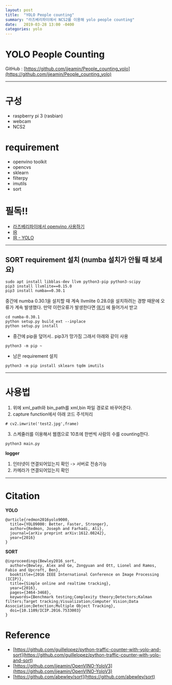 ```yaml
---
layout: post
title:  "YOLO People counting"
summary: "라즈베리파이에서 NCS2를 이용해 yolo people counting"
date:   2019-03-28 13:00 -0400
categories: yolo
---
```


# YOLO People Counting

GitHub : [https://github.com/jjeamin/People_counting_yolo](https://github.com/jjeamin/People_counting_yolo)

---

# 구성
- raspberry pi 3 (rasbian)
- webcam
- NCS2

# requirement
- openvino toolkit
- opencvs
- sklearn
- filterpy
- imutils
- sort

# 필독!!
- [라즈베리파이에서 openvino 사용하기](https://jjeamin.github.io/pi/2019/03/08/NCS2/)
- [IR](https://jjeamin.github.io/pi/2019/03/08/NCS2_IR/)
- [IR - YOLO](https://jjeamin.github.io/openvino/2019/03/30/yolo-openvino/)

---

## SORT requirement 설치 (numba 설치가 안될 때 보세요)

```
sudo apt install libblas-dev llvm python3-pip python3-scipy
pip3 install llvmlite==0.15.0
pip3 install numba==0.30.1
```

중간에 numba 0.30.1을 설치할 때 계속 llvmlite 0.28.0을 설치하려는 경향 때문에 오류가 계속 발생했다. 만약 이런오류가 발생한다면 [여기](https://pypi.org/project/numba/0.30.1/) 에 들어가서 받고

```
cd numba-0.30.1
python setup.py build_ext --inplace
python setup.py install
```

- 중간에 pip을 덮어서.. pip3가 망가짐 그래서 아래와 같이 사용

```
python3 -m pip ~
```

- 남은 requirement 설치

```
python3 -m pip install sklearn tqdm imutils
```

---

# 사용법

1. 위에 xml_path와 bin_path를 xml,bin 파일 경로로 바꾸어준다.
2. capture function에서 아래 코드 주석처리
```
# cv2.imwrite('test2.jpg',frame)
```
3. 스케쥴러를 이용해서 웹캠으로 10초에 한번씩 사람의 수를 counting한다.

```
python3 main.py
```

**logger**
1. 인터넷이 연결되어있는지 확인 -> 서버로 전송가능
2. 카메라가 연결되어있는지 확인

---

# Citation

**YOLO**

    @article{redmon2016yolo9000,
      title={YOLO9000: Better, Faster, Stronger},
      author={Redmon, Joseph and Farhadi, Ali},
      journal={arXiv preprint arXiv:1612.08242},
      year={2016}
    }

**SORT**

    @inproceedings{Bewley2016_sort,
      author={Bewley, Alex and Ge, Zongyuan and Ott, Lionel and Ramos, Fabio and Upcroft, Ben},
      booktitle={2016 IEEE International Conference on Image Processing (ICIP)},
      title={Simple online and realtime tracking},
      year={2016},
      pages={3464-3468},
      keywords={Benchmark testing;Complexity theory;Detectors;Kalman filters;Target tracking;Visualization;Computer Vision;Data Association;Detection;Multiple Object Tracking},
      doi={10.1109/ICIP.2016.7533003}
    }


# Reference
- [https://github.com/guillelopez/python-traffic-counter-with-yolo-and-sort](https://github.com/guillelopez/python-traffic-counter-with-yolo-and-sort)
- [https://github.com/jjeamin/OpenVINO-YoloV3](https://github.com/jjeamin/OpenVINO-YoloV3)
- [https://github.com/abewley/sort](https://github.com/abewley/sort)
